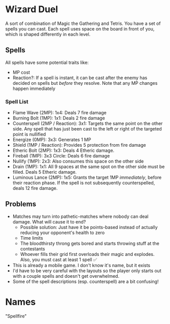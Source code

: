 # Wizard Duel
A sort of combination of Magic the Gathering and Tetris. You have a set of spells you can cast. Each spell uses space on the board in front of you, which is shaped differently in each level.

## Spells
All spells have some potential traits like:
- MP cost
- Reaction?: If a spell is instant, it can be cast after the enemy has decided on spells but _before_ they resolve. Note that any MP changes happen immediately

### Spell List
- Flame Wave (2MP): 1x4: Deals 7 fire damage
- Burning Bolt (1MP): 1x1: Deals 2 fire damage
- Counterspell (2MP / Reaction): 3x1: Targets the same point on the other side. Any spell that has just been cast to the left or right of the targeted point is nullified
- Energize (0MP): 3x3: Generates 1 MP
- Shield (1MP / Reaction): Provides 5 protection from fire damage
- Etheric Bolt (2MP): 1x3: Deals 4 Etheric damage.
- Fireball (1MP): 3x3 Circle: Deals 6 fire damage
- Nullify (1MP): 2x3: Also consumes this space on the other side
- Drain (1MP): 1x1: All 9 spaces at the same spot on the other side must be filled. Deals 5 Etheric damage.
- Luminous Lance (2MP): 1x5: Grants the target 1MP _immediately_, before their reaction phase. If the spell is not subsequently counterspelled, deals 12 fire damage.

## Problems
- Matches may turn into pathetic-matches where nobody can deal damage. What will cause it to end?
  - Possible solution: Just have it be points-based instead of actually reducing your opponent's health to zero
  - Time limits
  - The bloodthirsty throng gets bored and starts throwing stuff at the contestants
  - Whoever fills their grid first overloads their magic and explodes. Also, you must cast at least 1 spell ✅
- This is already a mobile game. I don't know it's name, but it exists
- I'd have to be very careful with the layouts so the player only starts out with a couple spells and doesn't get overwhelmed.
- Some of the spell descriptions (esp. counterspell) are a bit confusing!

# Names
"Spellfire"